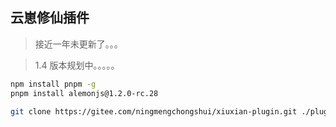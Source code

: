 ## 云崽修仙插件

> 接近一年未更新了。。。

> 1.4 版本规划中。。。。。

```sh
npm install pnpm -g
pnpm install alemonjs@1.2.0-rc.28
```

```sh
git clone https://gitee.com/ningmengchongshui/xiuxian-plugin.git ./plugins/xiuxian-plugin
```
